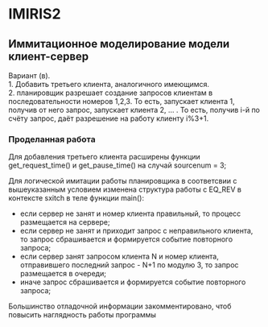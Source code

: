 # IMIRIS2
## Иммитационное моделирование модели клиент-сервер  
  
Вариант (в).  
    1. Добавить третьего клиента, аналогичного имеющимся.  
    2. планировщик разрешает создание запросов клиентам в последовательности номеров 1,2,3. То есть, запускает клиента 1, получив от него запрос, запускает клиента 2, … . То есть, получив i-й по счёту запрос, даёт разрешение на работу клиенту i%3+1.   
    
### Проделанная работа  
Для добавления третьего клиента расширены функции get_request_time() и get_pause_time() на случай sourcenum = 3;  
  
Для логической имитации работы планировщика в соответсвии с вышеуказанным условием изменена структура работы с EQ_REV в контексте sxitch в теле функции main():  
 - если сервер не занят и номер клиента правильный, то процесс размещается на сервере;  
 - если сервер не занят и приходит запрос с неправильного клиента, то запрос сбрашивается и формируется событие повторного запроса;  
  - если сервер занят запросом клиента N и номер клиента, отправившего последний запрос - N+1 по модулю 3, то запрос размещается в очереди;  
  - иначе запрос сбрашивается и формируется событие повторного запроса;  
  
Большинство отладочной информации закомментировано, чтоб повысить наглядность работы программы  
